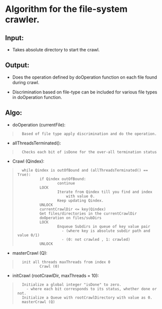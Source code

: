 # Algorithm for the file-system crawler.

## Input:
* Takes absolute directory to start the crawl.

## Output:
* Does the operation defined by doOperation function on each file found during
  crawl.

* Discrimination based on file-type  can be included for various file types in
  doOperation function.

## Algo:

* doOperation (currentFile):
>       Based of file type apply discrimination and do the operation.
>
* allThreadsTerminated():
>       Checks each bit of isDone for the over-all termination status
>
* Crawl (Qindex):
>       while Qindex is outOfBound and (allThreadsTerminated() == True):
>               if Qindex outOfBound:
>                       continue
>               LOCK
>                       Iterate from Qindex till you find and index
>                           with value 0.
>                       Keep updating Qindex.
>               UNLOCK
>               currentCrawlDir <= key(Qindex)
>               Get files/directories in the currentCrawlDir
>               doOperation on files/subDirs
>               LOCK
>                       Enqueue Subdirs in queue of key value pair
>                         - (where key is absolute subdir path and value 0/1)
>                         - (0: not crawled , 1: crawled)
>               UNLOCK
>
* masterCrawl (Q):
>       init all threads maxThreads from index 0
>               Crawl (0)
>       
>
* initCrawl (rootCrawlDir, maxThreads = 10):
>       Initialize a global integer "isDone" to zero.
>         - where each bit corresponds to its status, whether done or not.
>       Initialize a Queue with rootCrawlDirectory with value as 0.
>       masterCrawl (Q)
